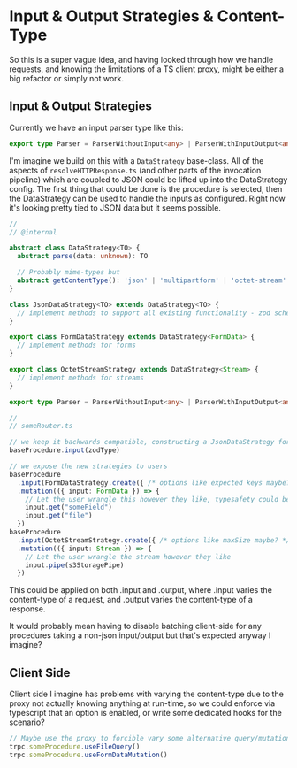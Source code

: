 # Input & Output Strategies & Content-Type

So this is a super vague idea, and having looked through how we handle requests, and knowing the limitations of a TS client proxy, might be either a big refactor or simply not work.

## Input & Output Strategies

Currently we have an input parser type like this:

```ts
export type Parser = ParserWithoutInput<any> | ParserWithInputOutput<any, any>;
```

I'm imagine we build on this with a `DataStrategy` base-class. All of the aspects of `resolveHTTPResponse.ts` (and other parts of the invocation pipeline) which are coupled to JSON could be lifted up into the DataStrategy config. The first thing that could be done is the procedure is selected, then the DataStrategy can be used to handle the inputs as configured. Right now it's looking pretty tied to JSON data but it seems possible.

```ts
// 
// @internal

abstract class DataStrategy<TO> {
  abstract parse(data: unknown): TO

  // Probably mime-types but 
  abstract getContentType(): 'json' | 'multipartform' | 'octet-stream'
}

class JsonDataStrategy<TO> extends DataStrategy<TO> {
  // implement methods to support all existing functionality - zod schemas, etc
}

export class FormDataStrategy extends DataStrategy<FormData> {
  // implement methods for forms
}

export class OctetStreamStrategy extends DataStrategy<Stream> {
  // implement methods for streams
}

export type Parser = ParserWithoutInput<any> | ParserWithInputOutput<any, any> | DataStrategy<any>;

// 
// someRouter.ts

// we keep it backwards compatible, constructing a JsonDataStrategy for any non-`instanceof DataStrategy`
baseProcedure.input(zodType)

// we expose the new strategies to users
baseProcedure
  .input(FormDataStrategy.create({ /* options like expected keys maybe? */ }))
  .mutation(({ input: FormData }) => {
    // Let the user wrangle this however they like, typesafety could be enhanced by the Strategy if possible
    input.get("someField")
    input.get("file")
  })
baseProcedure
  .input(OctetStreamStrategy.create({ /* options like maxSize maybe? */ }))
  .mutation(({ input: Stream }) => {
    // Let the user wrangle the stream however they like
    input.pipe(s3StoragePipe)
  })
```

This could be applied on both .input and .output, where .input varies the content-type of a request, and .output varies the content-type of a response. 

It would probably mean having to disable batching client-side for any procedures taking a non-json input/output but that's expected anyway I imagine?

## Client Side

Client side I imagine has problems with varying the content-type due to the proxy not actually knowing anything at run-time, so we could enforce via typescript that an option is enabled, or write some dedicated hooks for the scenario?

```ts
// Maybe use the proxy to forcible vary some alternative query/mutation methods?
trpc.someProcedure.useFileQuery()
trpc.someProcedure.useFormDataMutation()
```
